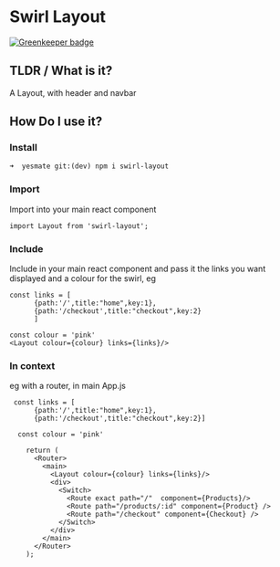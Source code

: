# Swirl Layout

[![Greenkeeper badge](https://badges.greenkeeper.io/cerico/swirl-layout.svg)](https://greenkeeper.io/)

## TLDR / What is it?

A Layout, with header and navbar

## How Do I use it?

### Install

```
➜  yesmate git:(dev) npm i swirl-layout
```

### Import

Import into your main react component

```
import Layout from 'swirl-layout';
```

### Include

Include in your main react component and pass it the links you want displayed and a colour for the swirl, eg

```
const links = [
      {path:'/',title:"home",key:1},
      {path:'/checkout',title:"checkout",key:2}
      ]

const colour = 'pink'
<Layout colour={colour} links={links}/>
```

### In context

eg with a router, in main App.js

```
 const links = [
      {path:'/',title:"home",key:1},
      {path:'/checkout',title:"checkout",key:2}]

  const colour = 'pink'

    return (
      <Router>
        <main>
          <Layout colour={colour} links={links}/>
          <div>
            <Switch>
              <Route exact path="/"  component={Products}/>
              <Route path="/products/:id" component={Product} />
              <Route path="/checkout" component={Checkout} />
            </Switch>
          </div>
        </main>
      </Router>
    );
```